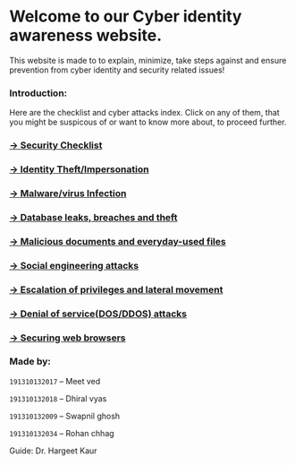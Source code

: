 # Welcome to our Cyber identity awareness website.
This website is made to to explain, minimize, take steps against and ensure prevention from cyber identity and security related issues!

### Introduction:
Here are the checklist and cyber attacks index. Click on any of them, that you might be suspicous of or want to know more about, to proceed further. 

### [→ Security Checklist](security_checklist.md)

### [→ Identity Theft/Impersonation](identity_theft.md)
### [→ Malware/virus Infection](malware_infection.md)
### [→ Database leaks, breaches and theft](database_leak.md)
### [→ Malicious documents and everyday-used files](malicious_documents.md)
### [→ Social engineering attacks](social_engineering.md)
### [→ Escalation of privileges and lateral movement](privilege_escalation.md)
### [→ Denial of service(DOS/DDOS) attacks](denial_of_service.md)
### [→ Securing web browsers](browser_security.md)

### Made by:
`191310132017` – Meet ved

`191310132018` – Dhiral vyas

`191310132009` – Swapnil ghosh

`191310132034` – Rohan chhag


Guide: Dr. Hargeet Kaur